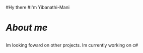 #Hy there 
#I'm Yibanathi-Mani
<h1 ><i>About me</i> </h1>
<h2></h2>
<h3></h3>
<p>
  Im looking foward on other projects.
  Im currently working on c#
</p>


